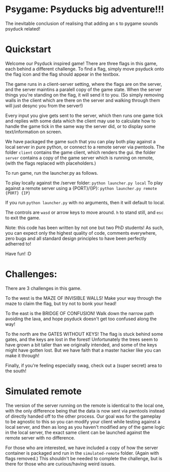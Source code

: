 # Psygame: Psyducks big adventure!!!

The inevitable conclusion of realising that adding an s to pygame sounds psyduck related!

# Quickstart
Welcome our Psyduck inspired game! There are three flags in this game, each behind a different challenge. To find a flag, simply move psyduck onto the flag icon and the flag should appear in the textbox.

The game runs in a client-server setting, where the flags are on the server, and the server maintins a paralell copy of the game state. When the server things you're standing on the flag, it will send it to you. (So simply removing walls in the client which are there on the server and walking through them will just desync you from the server!)

Every input you give gets sent to the server, which then runs one game tick and replies with some data which the client may use to calculate how to handle the game tick in the same way the server did, or to display some text/information on screen.

We have packaged the game such that you can play both play against a local server in pure python, or connect to a remote server via pwntools. The folder `client` contains the game client, which renders the gui. the folder `server` contains a copy of the game server which is running on remote, (with the flags replaced with placeholders.)

To run game, run the launcher.py as follows.

To play locally against the /server folder: `python launcher.py local` 
To play against a remote server using a {PORT}/{IP}: `python launcher.py remote {PORT} {IP}`

If you run `python launcher.py` with no arguments, then it will default to local.

The controls are `wasd` or arrow keys to move around. `h` to stand still, and `esc` to exit the game.

Note: this code has been written by not one but two PhD students! As such, you can expect only the highest quality of code, comments everywhere, zero bugs and all standard design principles to have been perfectly adherred to!

Have fun! :D


# Challenges:
There are 3 challenges in this game.

To the west is the MAZE OF INVISIBLE WALLS! Make your way through the maze to claim the flag, but try not to bonk your head!

To the east is the BRIDGE OF CONFUSION! Walk down the narrow path avoiding the lava, and hope psyduck doesn't get too confused along the way!

To the north are the GATES WITHOUT KEYS! The flag is stuck behind some gates, and the keys are lost in the forest! Unfortunately the trees seem to have grown a bit taller than we originally intended, and some of the keys might have gotten lost. But we have faith that a master hacker like you can make it through!

Finally, if you're feeling especially swag, check out a (super secret) area to the south!

# Simulated remote
The version of the server running on the remote is identical to the local one, with the only difference being that the data is now sent via pwntools instead of directly handed off to the other process. Our goal was for the gameplay to be agnostic to this so you can modify your client while testing against a local server, and then as long as you haven't modified any of the game logic in the local server, the exact same client can be launched against the remote server with no difference.

For those who are interested, we have included a copy of how the server container is packaged and run in the `simulated-remote` folder. (Again with flags removed.) This shouldn't be needed to complete the challenge, but is there for those who are curious/having weird issues.
